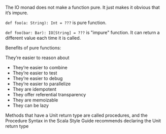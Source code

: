 The IO monad does not make a function pure. It just makes it obvious that it’s impure.

`def foo(a: String): Int = ???` is pure function.

`def foo(bar: Bar): IO[String] = ???` is "impure" function. It can return a different value each time it is called.

Benefits of pure functions:

They’re easier to reason about

- They’re easier to combine
- They’re easier to test
- They’re easier to debug
- They’re easier to parallelize
- They are idempotent
- They offer referential transparency
- They are memoizable
- They can be lazy

Methods that have a Unit return type are called procedures, and the Procedure Syntax in the Scala Style Guide
recommends declaring the Unit return type